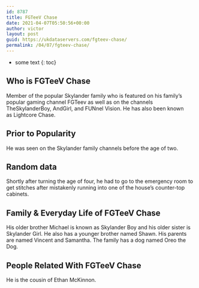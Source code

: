 ```yaml
---
id: 8787
title: FGTeeV Chase
date: 2021-04-07T05:50:56+00:00
author: victor
layout: post
guid: https://ukdataservers.com/fgteev-chase/
permalink: /04/07/fgteev-chase/
---
```


* some text
{: toc}


## Who is FGTeeV Chase



Member of the popular Skylander family who is featured on his family&#8217;s popular gaming channel FGTeev as well as on the channels TheSkylanderBoy, AndGirl, and FUNnel Vision. He has also been known as Lightcore Chase. 

                
                
                
## Prior to Popularity



He was seen on the Skylander family channels before the age of two.

                
                
                
## Random data



Shortly after turning the age of four, he had to go to the emergency room to get stitches after mistakenly running into one of the house&#8217;s counter-top cabinets.

                
                
                
## Family & Everyday Life of FGTeeV Chase



His older brother Michael is known as Skylander Boy and his older sister is Skylander Girl. He also has a younger brother named Shawn. His parents are named Vincent and Samantha. The family has a dog named Oreo the Dog.

                
                
                
## People Related With FGTeeV Chase



He is the cousin of Ethan McKinnon.

                
              
            
          
          
          